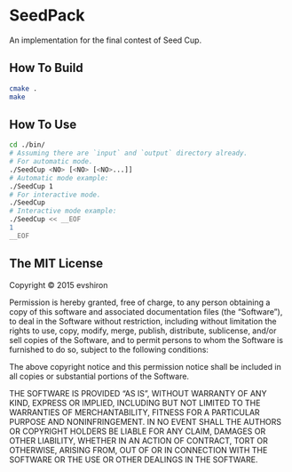 # SeedPack

An implementation for the final contest of Seed Cup.

## How To Build

``` bash
cmake .
make
```

## How To Use

``` bash
cd ./bin/
# Assuming there are `input` and `output` directory already.
# For automatic mode.
./SeedCup <NO> [<NO> [<NO>...]]
# Automatic mode example:
./SeedCup 1
# For interactive mode.
./SeedCup
# Interactive mode example:
./SeedCup << __EOF
1
__EOF
```

## The MIT License

Copyright © 2015 evshiron

Permission is hereby granted, free of charge, to any person obtaining a copy of this software and associated documentation files (the “Software”), to deal in the Software without restriction, including without limitation the rights to use, copy, modify, merge, publish, distribute, sublicense, and/or sell copies of the Software, and to permit persons to whom the Software is furnished to do so, subject to the following conditions:

The above copyright notice and this permission notice shall be included in all copies or substantial portions of the Software.

THE SOFTWARE IS PROVIDED “AS IS”, WITHOUT WARRANTY OF ANY KIND, EXPRESS OR IMPLIED, INCLUDING BUT NOT LIMITED TO THE WARRANTIES OF MERCHANTABILITY, FITNESS FOR A PARTICULAR PURPOSE AND NONINFRINGEMENT. IN NO EVENT SHALL THE AUTHORS OR COPYRIGHT HOLDERS BE LIABLE FOR ANY CLAIM, DAMAGES OR OTHER LIABILITY, WHETHER IN AN ACTION OF CONTRACT, TORT OR OTHERWISE, ARISING FROM, OUT OF OR IN CONNECTION WITH THE SOFTWARE OR THE USE OR OTHER DEALINGS IN THE SOFTWARE.

